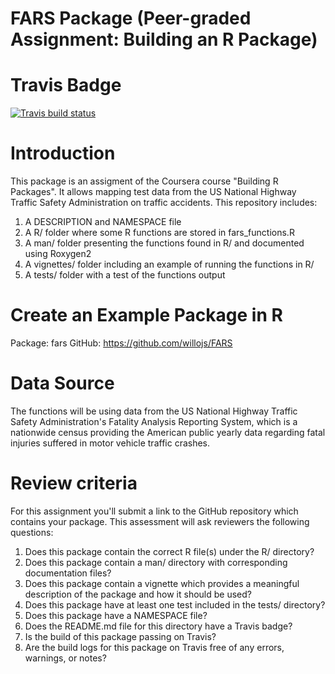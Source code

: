# FARS Package (Peer-graded Assignment: Building an R Package)

# Travis Badge
 <!-- badges: start -->
  [![Travis build status](https://travis-ci.com/willojs/FARS.svg?branch=master)](https://travis-ci.org/willojs/FARS)
  <!-- badges: end -->
 
# Introduction
This package is an assigment of the Coursera course "Building R Packages". It allows mapping test data from the US National Highway Traffic Safety Administration on traffic accidents.
This repository includes:
1. A DESCRIPTION and NAMESPACE file
2. A R/ folder where some R functions are stored in fars_functions.R
3. A man/ folder presenting the functions found in R/ and documented using Roxygen2
4. A vignettes/ folder including an example of running the functions in R/
5. A tests/ folder with a test of the functions output

# Create an Example Package in R
Package: fars GitHub: https://github.com/willojs/FARS

# Data Source
The functions will be using data from the US National Highway Traffic Safety Administration's Fatality Analysis Reporting System, which is a nationwide census providing the American public yearly data regarding fatal injuries suffered in motor vehicle traffic crashes.

# Review criteria
For this assignment you'll submit a link to the GitHub repository which contains your package. This assessment will ask reviewers the following questions:
1. Does this package contain the correct R file(s) under the R/ directory?
2. Does this package contain a man/ directory with corresponding documentation files?
3. Does this package contain a vignette which provides a meaningful description of the package and how it should be used?
4. Does this package have at least one test included in the tests/ directory?
5. Does this package have a NAMESPACE file?
6. Does the README.md file for this directory have a Travis badge?
7. Is the build of this package passing on Travis?
8. Are the build logs for this package on Travis free of any errors, warnings, or notes?
